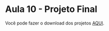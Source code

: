 # Aula 10 - Projeto Final

Você pode fazer o download dos projetos [AQUI](https://s3.amazonaws.com/caelum-online-public/843-java-packages/05/java5-projeto-final.zip).